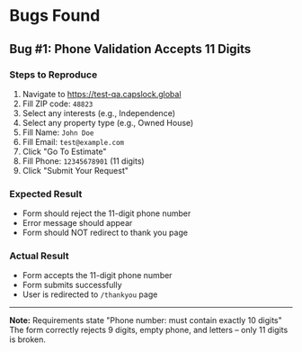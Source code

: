 # Bugs Found

## Bug #1: Phone Validation Accepts 11 Digits

### Steps to Reproduce
1. Navigate to https://test-qa.capslock.global
2. Fill ZIP code: `48823`
3. Select any interests (e.g., Independence)
4. Select any property type (e.g., Owned House)
5. Fill Name: `John Doe`
6. Fill Email: `test@example.com`
7. Click "Go To Estimate"
8. Fill Phone: `12345678901` (11 digits)
9. Click "Submit Your Request"

### Expected Result
- Form should reject the 11-digit phone number
- Error message should appear
- Form should NOT redirect to thank you page

### Actual Result
- Form accepts the 11-digit phone number
- Form submits successfully
- User is redirected to `/thankyou` page

---

**Note:** Requirements state "Phone number: must contain exactly 10 digits"  
The form correctly rejects 9 digits, empty phone, and letters – only 11 digits is broken.
